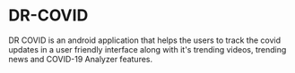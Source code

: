 # DR-COVID
DR COVID is an android application that helps the users to track the covid updates in a user friendly interface along with it's trending videos, trending news and COVID-19 Analyzer features.
